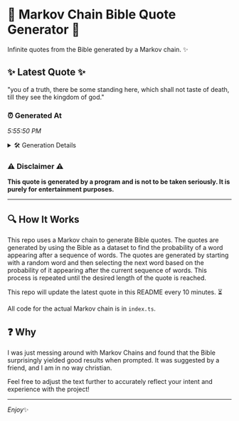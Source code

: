 # 📖 Markov Chain Bible Quote Generator 📖

Infinite quotes from the Bible generated by a Markov chain. ✨

## ✨ Latest Quote ✨
"you of a truth, there be some standing here, which shall not taste of death, till they see the kingdom of god."

### ⏰ Generated At
*5:55:50 PM*

<details>
    <summary>🛠️ Generation Details</summary>
    <p>
        <strong>🌱 Seed:</strong> you<br>
        <strong>🔄 Iterations:</strong> 21<br>
        <strong>📜 Context History:</strong><br>[ you ]: of<br>[ you, of ]: a<br>[ you, of, a ]: truth,<br>[ you, of, a, truth, ]: there<br>[ you, of, a, truth,, there ]: be<br>[ you, of, a, truth,, there, be ]: some<br>[ of, a, truth,, there, be, some ]: standing<br>[ a, truth,, there, be, some, standing ]: here,<br>[ truth,, there, be, some, standing, here, ]: which<br>[ there, be, some, standing, here,, which ]: shall<br>[ be, some, standing, here,, which, shall ]: not<br>[ some, standing, here,, which, shall, not ]: taste<br>[ standing, here,, which, shall, not, taste ]: of<br>[ here,, which, shall, not, taste, of ]: death,<br>[ which, shall, not, taste, of, death, ]: till<br>[ shall, not, taste, of, death,, till ]: they<br>[ not, taste, of, death,, till, they ]: see<br>[ taste, of, death,, till, they, see ]: the<br>[ of, death,, till, they, see, the ]: kingdom<br>[ death,, till, they, see, the, kingdom ]: of<br>[ till, they, see, the, kingdom, of ]: god.<br>
    </p>
</details>

### ⚠️ Disclaimer ⚠️
**This quote is generated by a program and is not to be taken seriously. It is purely for entertainment purposes.**

---

## 🔍 How It Works

This repo uses a Markov chain to generate Bible quotes. The quotes are generated by using the Bible as a dataset to find the probability of a word appearing after a sequence of words. The quotes are generated by starting with a random word and then selecting the next word based on the probability of it appearing after the current sequence of words. This process is repeated until the desired length of the quote is reached.

This repo will update the latest quote in this README every 10 minutes. ⏳

All code for the actual Markov chain is in `index.ts`.

## ❓ Why

I was just messing around with Markov Chains and found that the Bible surprisingly yielded good results when prompted. 
It was suggested by a friend, and I am in no way christian.

Feel free to adjust the text further to accurately reflect your intent and experience with the project!

---

*Enjoy*✨
